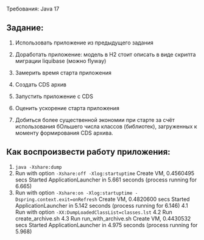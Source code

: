 Требования: Java 17



## Задание:
1. Использовать приложение из предыдущего задания

2. Доработать приложение: модель в H2 стоит описать в виде скрипта миграции liquibase (можно flyway)

3. Замерить время старта приложения

4. Создать CDS архив

5. Запустить приложение с CDS

6. Оценить ускорение старта приложения

7. Добиться более существенной экономии при старте за счёт использования бОльшего числа классов (библиотек), загруженных к моменту формирования CDS архива.

## Как воспроизвести работу приложения:
1. ```java -Xshare:dump```
2. Run with option ```-Xshare:off -Xlog:startuptime```
   Create VM, 0.4560495 secs
   Started ApplicationLauncher in 5.661 seconds (process running for 6.665)
3. Run with option ```-Xshare:on -Xlog:startuptime -Dspring.context.exit=onRefresh```
   Create VM, 0.4820600 secs
   Started ApplicationLauncher in 5.142 seconds (process running for 6.146)
4.1 Run with option ```-XX:DumpLoadedClassList=classes.lst```
4.2 Run create_archive.sh
4.3 Run run_with_archive.sh
   Create VM, 0.4430532 secs
   Started ApplicationLauncher in 4.975 seconds (process running for 5.968)